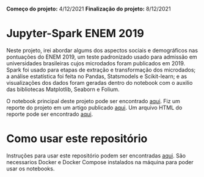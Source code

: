 **Começo do projeto:** 4/12/2021
**Finalização do projeto:** 8/12/2021

# Jupyter-Spark ENEM 2019
Neste projeto, irei abordar algums dos aspectos sociais e demográficos nas pontuações do ENEM 2019, um teste padronizado usado para admissão em universidades brasileiras cujos microdados foram publicados em 2019. Spark foi usado para etapas de extração e transformação dos microdados; a análise estatística foi feita no Pandas, Statsmodels e Scikit-learn; e as visualizações dos dados foram geradas dentro do notebook com o auxilio das bibliotecas Matplotlib, Seaborn e Folium.

O notebook principal deste projeto pode ser encontrado [aqui](src/main.ipynb). Fiz um reporte do projeto em um artigo publicado [aqui](http://kauvinlucas.com/projects/jupyter-spark-enem-2019/pt.html). Um arquivo HTML do reporte pode ser encontrado [aqui](assets/principal.html).


# Como usar este repositório
Instruções para usar este repositório podem ser encontradas [aqui](docs/pt.md). São necessarios Docker e Docker Compose instalados na máquina para poder usar os notebooks.
